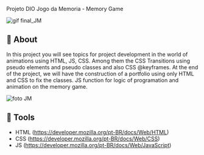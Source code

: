 <p> Projeto DIO Jogo da Memoria - Memory Game </p>

![gif final_JM](https://user-images.githubusercontent.com/106353112/178647317-a7d9534b-0821-4f67-ab9c-7f7efcdcd5f7.gif)

## 📕 About

In this project you will see topics for project development in the world of animations using HTML, JS, CSS. Among them the CSS Transitions using pseudo elements and pseudo classes and also CSS @keyframes. At the end of the project, we will have the construction of a portfolio using only HTML and CSS to fix the classes. JS function for logic of programation and animation on the memory game.

![foto JM](https://user-images.githubusercontent.com/106353112/178647641-43b60a43-08a9-4f87-b809-f851ab830345.gif)

## 🔨 Tools

- HTML (https://developer.mozilla.org/pt-BR/docs/Web/HTML)
- CSS (https://developer.mozilla.org/pt-BR/docs/Web/CSS)
- JS (https://developer.mozilla.org/pt-BR/docs/Web/JavaScript)
